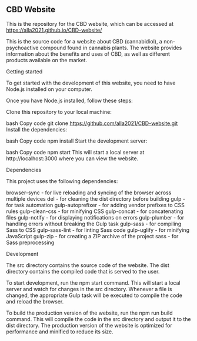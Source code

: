 ## CBD Website

This is the repository for the CBD website, which can be accessed at
https://alla2021.github.io/CBD-website/

This is the source code for a website about CBD (cannabidiol), a non-psychoactive compound found in cannabis plants. The website provides information about the benefits and uses of CBD, as well as different products available on the market.

Getting started

To get started with the development of this website, you need to have Node.js installed on your computer.

Once you have Node.js installed, follow these steps:

Clone this repository to your local machine:

bash
Copy code
git clone https://github.com/alla2021/CBD-website.git
Install the dependencies:

bash
Copy code
npm install
Start the development server:

bash
Copy code
npm start
This will start a local server at http://localhost:3000 where you can view the website.

Dependencies

This project uses the following dependencies:

browser-sync - for live reloading and syncing of the browser across multiple devices
del - for cleaning the dist directory before building
gulp - for task automation
gulp-autoprefixer - for adding vendor prefixes to CSS rules
gulp-clean-css - for minifying CSS
gulp-concat - for concatenating files
gulp-notify - for displaying notifications on errors
gulp-plumber - for handling errors without breaking the Gulp task
gulp-sass - for compiling Sass to CSS
gulp-sass-lint - for linting Sass code
gulp-uglify - for minifying JavaScript
gulp-zip - for creating a ZIP archive of the project
sass - for Sass preprocessing

Development

The src directory contains the source code of the website. The dist directory contains the compiled code that is served to the user.

To start development, run the npm start command. This will start a local server and watch for changes in the src directory. Whenever a file is changed, the appropriate Gulp task will be executed to compile the code and reload the browser.

To build the production version of the website, run the npm run build command. This will compile the code in the src directory and output it to the dist directory. The production version of the website is optimized for performance and minified to reduce its size.

